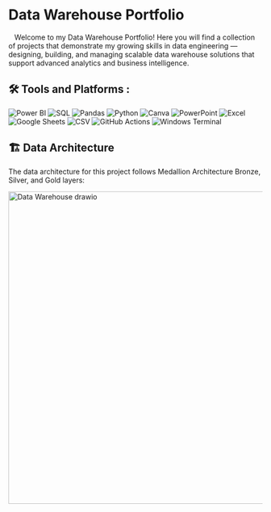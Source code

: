 # Data Warehouse Portfolio
&nbsp;&nbsp;&nbsp;Welcome to my Data Warehouse Portfolio! Here you will find a collection of projects that demonstrate my growing skills in data engineering — designing, building, and managing scalable data warehouse solutions that support advanced analytics and business intelligence.

## 🛠️ Tools and Platforms :

![Power BI](https://img.shields.io/badge/Power_BI-F2C811.svg?style=flat&logo=power-bi&logoColor=black)
![SQL](https://img.shields.io/badge/SQL-%2300758F.svg?style=flat&logo=postgresql&logoColor=white)
![Pandas](https://img.shields.io/badge/Pandas-%23150458.svg?style=flat&logo=pandas&logoColor=white)
![Python](https://img.shields.io/badge/Python-%2314354C.svg?style=flat&logo=python&logoColor=white)
![Canva](https://img.shields.io/badge/Canva-%2300C4CC.svg?style=flat&logo=canva&logoColor=white)
![PowerPoint](https://img.shields.io/badge/PowerPoint-%23B7472A.svg?style=flat&logo=microsoft-powerpoint&logoColor=white)
![Excel](https://img.shields.io/badge/Excel-%23217346.svg?style=flat&logo=microsoft-excel&logoColor=white)
![Google Sheets](https://img.shields.io/badge/Google_Sheets-%234285F4.svg?style=flat&logo=google-sheets&logoColor=white)
![CSV](https://img.shields.io/badge/CSV-%2300B22D.svg?style=flat&logo=csv&logoColor=white)
![GitHub Actions](https://img.shields.io/badge/GitHub_Actions-%232671E5.svg?style=flat&logo=github-actions&logoColor=white)
![Windows Terminal](https://img.shields.io/badge/Windows_Terminal-%234D4D4D.svg?style=flat&logo=windows-terminal&logoColor=white)


## 🏗️ Data Architecture
The data architecture for this project follows Medallion Architecture Bronze, Silver, and Gold layers:

<img width="1364" height="619" alt="Data Warehouse drawio" src="https://github.com/user-attachments/assets/fde07ed7-5365-4d85-b1ac-aec955aa37a4" />
